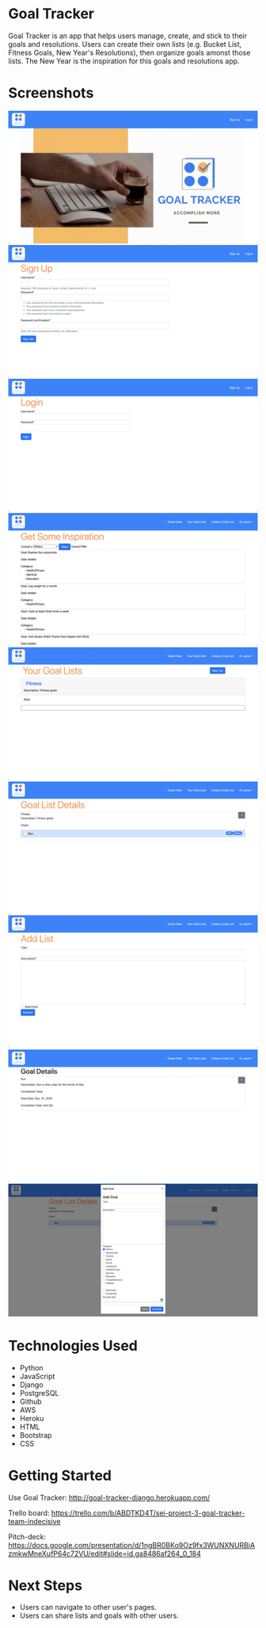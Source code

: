 # Goal Tracker
Goal Tracker is an app that helps users manage, create, and stick to their goals and resolutions. Users can create their own lists (e.g. Bucket List, Fitness Goals, New Year's Resolutions), then organize goals amonst those lists. The New Year is the inspiration for this goals and resolutions app.

# Screenshots

![home](/main_app/static/images/home.png)
![signup](/main_app/static/images/signup.png)
![login](/main_app/static/images/login.png)
![inspiration](/main_app/static/images/inspiration.png)
![goallists](/main_app/static/images/goallists.png)
![goallistdetail](/main_app/static/images/goallistdetail.png)
![addlist](/main_app/static/images/addlist.png)
![goaldetail](/main_app/static/images/goaldetail.png)
![addgoal](/main_app/static/images/addgoal.png)

# Technologies Used
* Python
* JavaScript
* Django
* PostgreSQL
* Github
* AWS
* Heroku
* HTML
* Bootstrap
* CSS

# Getting Started

Use Goal Tracker: http://goal-tracker-django.herokuapp.com/

Trello board: https://trello.com/b/ABDTKD4T/sei-project-3-goal-tracker-team-indecisive

Pitch-deck: https://docs.google.com/presentation/d/1ngBR0BKo9Oz9fx3WUNXNURBiAzmkwMneXufP64c72VU/edit#slide=id.ga8486af264_0_184

# Next Steps

* Users can navigate to other user's pages.
* Users can share lists and goals with other users.